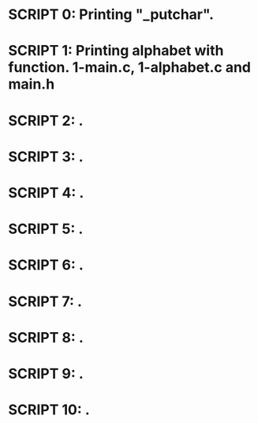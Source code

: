 # SCRIPT 0: Printing "_putchar".
# SCRIPT 1: Printing alphabet with function. 1-main.c, 1-alphabet.c and main.h
# SCRIPT 2: .
# SCRIPT 3: .
# SCRIPT 4: .
# SCRIPT 5: .
# SCRIPT 6: .
# SCRIPT 7: .
# SCRIPT 8: .
# SCRIPT 9: .
# SCRIPT 10: . 
